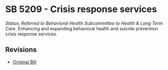 # SB 5209 - Crisis response services
*Status: Referred to Behavioral Health Subcommittee to Health & Long Term Care.*
Enhancing and expanding behavioral health and suicide prevention crisis response services.

## Revisions
* [Original Bill](1/)